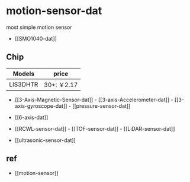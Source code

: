 
# motion-sensor-dat

most simple motion sensor 

- [[SMO1040-dat]]


## Chip 

| Models   | price      |
| -------- | ---------- |
| LIS3DHTR | 30+: ￥2.17 |

- [[3-Axis-Magnetic-Sensor-dat]] - [[3-axis-Accelerometer-dat]] - [[3-axis-gyroscope-dat]] - [[pressure-sensor-dat]]

- [[6-axis-dat]]

- [[RCWL-sensor-dat]] - [[TOF-sensor-dat]] - [[LiDAR-sensor-dat]]

- [[ultrasonic-sensor-dat]]

## ref 

- [[motion-sensor]]


